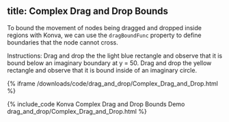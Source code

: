 title: Complex Drag and Drop Bounds
---

To bound the movement of nodes being dragged and dropped inside regions with
Konva, we can use the `dragBoundFunc` property to define boundaries that
the node cannot cross.

Instructions: Drag and drop the the light blue rectangle and observe that it
is bound below an imaginary boundary at y = 50. Drag and drop the yellow
rectangle and observe that it is bound inside of an imaginary circle.

{% iframe /downloads/code/drag_and_drop/Complex_Drag_and_Drop.html %}

{% include_code Konva Complex Drag and Drop Bounds Demo drag_and_drop/Complex_Drag_and_Drop.html %}